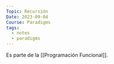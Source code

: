 ```yaml
---
Topic: Recursión
Date: 2023-09-04
Course: Paradigms
tags:
  - notes
  - paradigms
---
```

Es parte de la [[Programación Funcional]].

